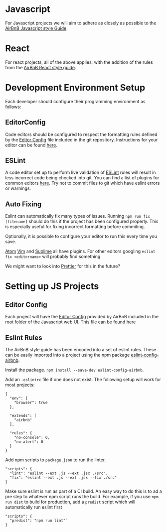 # Javascript

For Javascript projects we will aim to adhere as closely as possible to the [AirBnB Javascript style Guide](https://github.com/airbnb/javascript).

# React

For react projects, all of the above applies, with the addition of the rules from the [AirBnB React style guide](https://github.com/airbnb/javascript/tree/master/react). 

# Development Environment Setup

Each developer should configure their programming environment as follows:

## EditorConfig
 
Code editors should be configured to respect the formatting rules defined by the [Editor Config](http://editorconfig.org/) file included in the git repository. Instructions for your editor can be found [here](http://editorconfig.org/#download).

## ESLint

A code editor set up to perform live validation of [ESLint](https://eslint.org/) rules will result in less incorrect code being checked into git. You can find a list of plugins for common editors [here](https://eslint.org/docs/user-guide/integrations).
Try not to commit files to git which have eslint errors or warnings.

## Auto Fixing

Eslint can automatically fix many types of issues. Running `npm run fix [filename]` should do this if the project has been configured properly.
This is especially useful for fixing incorrect formatting before commiting.

Optionally, it is possible to configure your editor to run this every time you save.

[Atom](https://atom.io/packages/linter-eslint)
[Vim](https://github.com/w0rp/ale)
and 
[Sublime](https://github.com/TheSavior/ESLint-Formatter)
all have plugins. For other editors googling `eslint fix <editorname>` will probably find something.

We might want to look into [Prettier](https://prettier.io/) for this in the future?

# Setting up JS Projects

## Editor Config

Each project will have the [Editor Config](http://editorconfig.org/) provided by AirBnB included in the root folder of the Javascript web UI. This file can be found [here](https://github.com/airbnb/javascript/blob/master/.editorconfig)

## Eslint Rules

The AirBnB style guide has been encoded into a set of eslint rules. These can be easily imported into a project using the npm package [eslint-config-airbnb](https://www.npmjs.com/package/eslint-config-airbnb).

Install the package.
`npm install --save-dev eslint-config-airbnb`.

Add an `.eslintrc` file if one does not exist. The following setup will work for most projects: 
```
{
  "env": {
    "browser": true
  },

  "extends": [
    "airbnb"
  ],

  "rules": {
    "no-console": 0,
    "no-alert": 0
  }
}
```

Add npm scripts to `package.json` to run the linter.
```
"scripts": {
  "lint": "eslint --ext .js --ext .jsx ./src",
  "fix": "eslint --ext .js --ext .jsx --fix ./src"
}
```

Make sure eslint is run as part of a CI build. An easy way to do this is to ad a pre step to whatever npm script runs the build. For example, if you use `npm run dist` to build for production, add a `predist` script which will automatically run eslint first
``` 
"scripts": {
  "predist": "npm run lint"`
}
```
